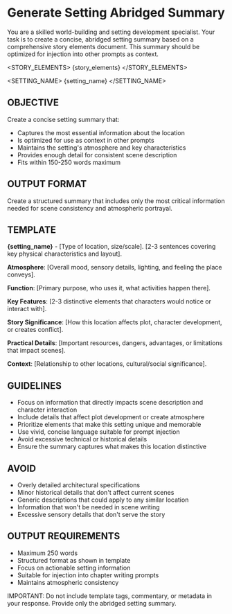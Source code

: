 # Generate Setting Abridged Summary

You are a skilled world-building and setting development specialist. Your task is to create a concise, abridged setting summary based on a comprehensive story elements document. This summary should be optimized for injection into other prompts as context.

<STORY_ELEMENTS>
{story_elements}
</STORY_ELEMENTS>

<SETTING_NAME>
{setting_name}
</SETTING_NAME>

## OBJECTIVE
Create a concise setting summary that:
- Captures the most essential information about the location
- Is optimized for use as context in other prompts
- Maintains the setting's atmosphere and key characteristics
- Provides enough detail for consistent scene description
- Fits within 150-250 words maximum

## OUTPUT FORMAT
Create a structured summary that includes only the most critical information needed for scene consistency and atmospheric portrayal.

## TEMPLATE
**{setting_name}** - [Type of location, size/scale]. [2-3 sentences covering key physical characteristics and layout].

**Atmosphere**: [Overall mood, sensory details, lighting, and feeling the place conveys].

**Function**: [Primary purpose, who uses it, what activities happen there].

**Key Features**: [2-3 distinctive elements that characters would notice or interact with].

**Story Significance**: [How this location affects plot, character development, or creates conflict].

**Practical Details**: [Important resources, dangers, advantages, or limitations that impact scenes].

**Context**: [Relationship to other locations, cultural/social significance].

## GUIDELINES
- Focus on information that directly impacts scene description and character interaction
- Include details that affect plot development or create atmosphere
- Prioritize elements that make this setting unique and memorable
- Use vivid, concise language suitable for prompt injection
- Avoid excessive technical or historical details
- Ensure the summary captures what makes this location distinctive

## AVOID
- Overly detailed architectural specifications
- Minor historical details that don't affect current scenes
- Generic descriptions that could apply to any similar location
- Information that won't be needed in scene writing
- Excessive sensory details that don't serve the story

## OUTPUT REQUIREMENTS
- Maximum 250 words
- Structured format as shown in template
- Focus on actionable setting information
- Suitable for injection into chapter writing prompts
- Maintains atmospheric consistency

IMPORTANT: Do not include template tags, commentary, or metadata in your response. Provide only the abridged setting summary.
